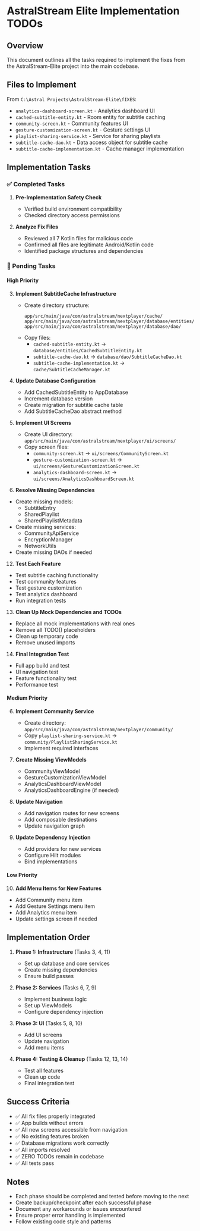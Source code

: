 # AstralStream Elite Implementation TODOs

## Overview
This document outlines all the tasks required to implement the fixes from the AstralStream-Elite project into the main codebase.

## Files to Implement
From `C:\Astral Projects\AstralStream-Elite\fIXES`:
- `analytics-dashboard-screen.kt` - Analytics dashboard UI
- `cached-subtitle-entity.kt` - Room entity for subtitle caching
- `community-screen.kt` - Community features UI
- `gesture-customization-screen.kt` - Gesture settings UI
- `playlist-sharing-service.kt` - Service for sharing playlists
- `subtitle-cache-dao.kt` - Data access object for subtitle cache
- `subtitle-cache-implementation.kt` - Cache manager implementation

## Implementation Tasks

### ✅ Completed Tasks
1. **Pre-Implementation Safety Check**
   - Verified build environment compatibility
   - Checked directory access permissions

2. **Analyze Fix Files**
   - Reviewed all 7 Kotlin files for malicious code
   - Confirmed all files are legitimate Android/Kotlin code
   - Identified package structures and dependencies

### 🔲 Pending Tasks

#### High Priority

3. **Implement SubtitleCache Infrastructure**
   - Create directory structure:
     ```
     app/src/main/java/com/astralstream/nextplayer/cache/
     app/src/main/java/com/astralstream/nextplayer/database/entities/
     app/src/main/java/com/astralstream/nextplayer/database/dao/
     ```
   - Copy files:
     - `cached-subtitle-entity.kt` → `database/entities/CachedSubtitleEntity.kt`
     - `subtitle-cache-dao.kt` → `database/dao/SubtitleCacheDao.kt`
     - `subtitle-cache-implementation.kt` → `cache/SubtitleCacheManager.kt`

4. **Update Database Configuration**
   - Add CachedSubtitleEntity to AppDatabase
   - Increment database version
   - Create migration for subtitle cache table
   - Add SubtitleCacheDao abstract method

5. **Implement UI Screens**
   - Create UI directory: `app/src/main/java/com/astralstream/nextplayer/ui/screens/`
   - Copy screen files:
     - `community-screen.kt` → `ui/screens/CommunityScreen.kt`
     - `gesture-customization-screen.kt` → `ui/screens/GestureCustomizationScreen.kt`
     - `analytics-dashboard-screen.kt` → `ui/screens/AnalyticsDashboardScreen.kt`

11. **Resolve Missing Dependencies**
   - Create missing models:
     - SubtitleEntry
     - SharedPlaylist
     - SharedPlaylistMetadata
   - Create missing services:
     - CommunityApiService
     - EncryptionManager
     - NetworkUtils
   - Create missing DAOs if needed

12. **Test Each Feature**
   - Test subtitle caching functionality
   - Test community features
   - Test gesture customization
   - Test analytics dashboard
   - Run integration tests

13. **Clean Up Mock Dependencies and TODOs**
   - Replace all mock implementations with real ones
   - Remove all TODO() placeholders
   - Clean up temporary code
   - Remove unused imports

14. **Final Integration Test**
   - Full app build and test
   - UI navigation test
   - Feature functionality test
   - Performance test

#### Medium Priority

6. **Implement Community Service**
   - Create directory: `app/src/main/java/com/astralstream/nextplayer/community/`
   - Copy `playlist-sharing-service.kt` → `community/PlaylistSharingService.kt`
   - Implement required interfaces

7. **Create Missing ViewModels**
   - CommunityViewModel
   - GestureCustomizationViewModel
   - AnalyticsDashboardViewModel
   - AnalyticsDashboardEngine (if needed)

8. **Update Navigation**
   - Add navigation routes for new screens
   - Add composable destinations
   - Update navigation graph

9. **Update Dependency Injection**
   - Add providers for new services
   - Configure Hilt modules
   - Bind implementations

#### Low Priority

10. **Add Menu Items for New Features**
   - Add Community menu item
   - Add Gesture Settings menu item
   - Add Analytics menu item
   - Update settings screen if needed

## Implementation Order

1. **Phase 1: Infrastructure** (Tasks 3, 4, 11)
   - Set up database and core services
   - Create missing dependencies
   - Ensure build passes

2. **Phase 2: Services** (Tasks 6, 7, 9)
   - Implement business logic
   - Set up ViewModels
   - Configure dependency injection

3. **Phase 3: UI** (Tasks 5, 8, 10)
   - Add UI screens
   - Update navigation
   - Add menu items

4. **Phase 4: Testing & Cleanup** (Tasks 12, 13, 14)
   - Test all features
   - Clean up code
   - Final integration test

## Success Criteria

- ✅ All fix files properly integrated
- ✅ App builds without errors
- ✅ All new screens accessible from navigation
- ✅ No existing features broken
- ✅ Database migrations work correctly
- ✅ All imports resolved
- ✅ ZERO TODOs remain in codebase
- ✅ All tests pass

## Notes

- Each phase should be completed and tested before moving to the next
- Create backup/checkpoint after each successful phase
- Document any workarounds or issues encountered
- Ensure proper error handling is implemented
- Follow existing code style and patterns